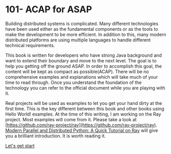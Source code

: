 # 101- ACAP for ASAP

Building distributed systems is complicated. Many different technologies have been used either as the fundamental components or as the tools to make the development to be more efficient. In addition to this, many modern distributed platforms are using multiple languages to handle different technical requirements. 

This book is written for developers who have strong Java background and want to extend their boundary and move to the next level. The goal is to help you getting off the ground ASAP. In order to accomplish this goal, the content will be kept as compact as possible\(ACAP\). There will be no comprehensive examples and explanations which will take much of your time to read through. Once you understand the foundation of the technology you can refer to the official document while you are playing with it.

Real projects will be used as examples to let you get your hand dirty at the first time. This is the key different between this book and other books using Hello World! examples. At the time of this writing, I am working on the Ray project. Most examples will come from it. Please take a look at [https://github.com/ray-project/ray](https://github.com/ray-project/ray). [Modern Parallel and Distributed Python: A Quick Tutorial on Ray](https://towardsdatascience.com/modern-parallel-and-distributed-python-a-quick-tutorial-on-ray-99f8d70369b8) will give you a brilliant introduction. It is worth reading it.

[Let's get start](https://github.com/JingGe/101/blob/master/SUMMARY.md)

